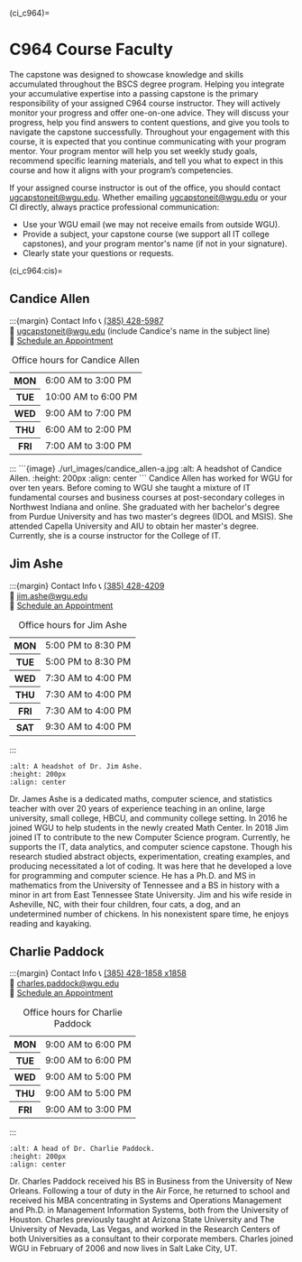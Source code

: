 (ci_c964)=
# C964 Course Faculty
<!-- hack to open links in new tab -->
<head>
    <base target="_blank">
</head>

The capstone was designed to showcase knowledge and skills accumulated throughout the BSCS degree program. Helping you integrate your accumulative expertise into a passing capstone is the primary responsibility of your assigned C964 course instructor. They will actively monitor your progress and offer one-on-one advice. They will discuss your progress, help you find answers to content questions, and give you tools to navigate the capstone successfully. Throughout your engagement with this course, it is expected that you continue communicating with your program mentor. Your program mentor will help you set weekly study goals, recommend specific learning materials, and tell you what to expect in this course and how it aligns with your program’s competencies.

If your assigned course instructor is out of the office, you should contact [ugcapstoneit@wgu.edu](mailto:ugcapstoneit@wgu.edu?cc=your%20course%20instructor&subject=C964:%20capstone%20topic%20approval). Whether emailing [ugcapstoneit@wgu.edu](mailto:ugcapstoneit@wgu.edu?cc=my%20course%20instructor&subject=C964:%20capstone%20topic%20approval) or your CI directly, always practice professional communication:

* Use your WGU email (we may not receive emails from outside WGU).
* Provide a subject, your capstone course (we support all IT college capstones), and your program mentor's name (if not in your signature).
* Clearly state your questions or requests.

(ci_c964:cis)=
## Candice Allen

:::{margin} Contact Info
📞 <a href="tel:+13854285987">(385) 428-5987</a> </br>
📧 [ugcapstoneit@wgu.edu](mailto:ugcapstoneit@wgu.edu?cc=candice.allen@wgu.edu&subject=C769%20capstone%20question%20for%20Candice%20Allen) (include Candice's name in the subject line) </br>
📅 [Schedule an Appointment](https://timetrade.com/app/wgu-mentoring/workflows/WGU100/schedule/?resourceId=00530000006rcrYAAQ&locationId=course_mentoring&appointmentTypeGroupId=CM&questionId__course_code=C964) </br>
<table _ngcontent-nfu-c382="" class="margin--bottom--10"><caption _ngcontent-nfu-c382="" class="visually-hidden"> Office hours for Candice Allen </caption><tr _ngcontent-nfu-c382="" class="ng-star-inserted"><th _ngcontent-nfu-c382="" class="text--right"><span _ngcontent-nfu-c382="" class="table-row"><b _ngcontent-nfu-c382="">MON</b></span></th><td _ngcontent-nfu-c382=""><div _ngcontent-nfu-c382="" class="margin--left ng-star-inserted"><span _ngcontent-nfu-c382="">6:00 AM</span> to <span _ngcontent-nfu-c382="">3:00 PM </span></div><!----></td></tr><tr _ngcontent-nfu-c382="" class="ng-star-inserted"><th _ngcontent-nfu-c382="" class="text--right"><span _ngcontent-nfu-c382="" class="table-row"><b _ngcontent-nfu-c382="">TUE</b></span></th><td _ngcontent-nfu-c382=""><div _ngcontent-nfu-c382="" class="margin--left ng-star-inserted"><span _ngcontent-nfu-c382="">10:00 AM</span> to <span _ngcontent-nfu-c382="">6:00 PM </span></div><!----></td></tr><tr _ngcontent-nfu-c382="" class="ng-star-inserted"><th _ngcontent-nfu-c382="" class="text--right"><span _ngcontent-nfu-c382="" class="table-row"><b _ngcontent-nfu-c382="">WED</b></span></th><td _ngcontent-nfu-c382=""><div _ngcontent-nfu-c382="" class="margin--left ng-star-inserted"><span _ngcontent-nfu-c382="">9:00 AM</span> to <span _ngcontent-nfu-c382="">7:00 PM </span></div><!----></td></tr><tr _ngcontent-nfu-c382="" class="ng-star-inserted"><th _ngcontent-nfu-c382="" class="text--right"><span _ngcontent-nfu-c382="" class="table-row"><b _ngcontent-nfu-c382="">THU</b></span></th><td _ngcontent-nfu-c382=""><div _ngcontent-nfu-c382="" class="margin--left ng-star-inserted"><span _ngcontent-nfu-c382="">6:00 AM</span> to <span _ngcontent-nfu-c382="">2:00 PM </span></div><!----></td></tr><tr _ngcontent-nfu-c382="" class="ng-star-inserted"><th _ngcontent-nfu-c382="" class="text--right"><span _ngcontent-nfu-c382="" class="table-row"><b _ngcontent-nfu-c382="">FRI</b></span></th><td _ngcontent-nfu-c382=""><div _ngcontent-nfu-c382="" class="margin--left ng-star-inserted"><span _ngcontent-nfu-c382="">7:00 AM</span> to <span _ngcontent-nfu-c382="">3:00 PM </span></div><!----></td></tr><!----></table>
:::
```{image} ./url_images/candice_allen-a.jpg
:alt: A headshot of Candice Allen.
:height: 200px
:align: center
```
Candice Allen has worked for WGU for over ten years. Before coming to WGU she taught a mixture of IT fundamental courses and business courses at post-secondary colleges in Northwest Indiana and online. She graduated with her bachelor's degree from Purdue University and has two master's degrees (IDOL and MSIS). She attended Capella University and AIU to obtain her master's degree. Currently, she is a course instructor for the College of IT.

## Jim Ashe

:::{margin} Contact Info
📞 <a href="tel:+13854284209"> (385) 428-4209</a> </br>
📧 [jim.ashe@wgu.edu](mailto:jim.ashe@wgu.edu?subject=C964%20capstone%) </br>
📅 [Schedule an Appointment](https://timetrade.com/app/wgu-mentoring/workflows/WGU100/schedule/?resourceId=005a000000CAi7dAAD&locationId=course_mentoring&appointmentTypeGroupId=CM&questionId__course_code=C964) </br>
<table _ngcontent-stv-c382="" class="margin--bottom--10"><caption _ngcontent-stv-c382="" class="visually-hidden"> Office hours for Jim Ashe </caption><tr _ngcontent-stv-c382="" class="ng-star-inserted"><th _ngcontent-stv-c382="" class="text--right"><span _ngcontent-stv-c382="" class="table-row"><b _ngcontent-stv-c382="">MON</b></span></th><td _ngcontent-stv-c382=""><div _ngcontent-stv-c382="" class="margin--left ng-star-inserted"><span _ngcontent-stv-c382="">5:00 PM</span> to <span _ngcontent-stv-c382="">8:30 PM </span></div><!----></td></tr><tr _ngcontent-stv-c382="" class="ng-star-inserted"><th _ngcontent-stv-c382="" class="text--right"><span _ngcontent-stv-c382="" class="table-row"><b _ngcontent-stv-c382="">TUE</b></span></th><td _ngcontent-stv-c382=""><div _ngcontent-stv-c382="" class="margin--left ng-star-inserted"><span _ngcontent-stv-c382="">5:00 PM</span> to <span _ngcontent-stv-c382="">8:30 PM </span></div><!----></td></tr><tr _ngcontent-stv-c382="" class="ng-star-inserted"><th _ngcontent-stv-c382="" class="text--right"><span _ngcontent-stv-c382="" class="table-row"><b _ngcontent-stv-c382="">WED</b></span></th><td _ngcontent-stv-c382=""><div _ngcontent-stv-c382="" class="margin--left ng-star-inserted"><span _ngcontent-stv-c382="">7:30 AM</span> to <span _ngcontent-stv-c382="">4:00 PM </span></div><!----></td></tr><tr _ngcontent-stv-c382="" class="ng-star-inserted"><th _ngcontent-stv-c382="" class="text--right"><span _ngcontent-stv-c382="" class="table-row"><b _ngcontent-stv-c382="">THU</b></span></th><td _ngcontent-stv-c382=""><div _ngcontent-stv-c382="" class="margin--left ng-star-inserted"><span _ngcontent-stv-c382="">7:30 AM</span> to <span _ngcontent-stv-c382="">4:00 PM </span></div><!----></td></tr><tr _ngcontent-stv-c382="" class="ng-star-inserted"><th _ngcontent-stv-c382="" class="text--right"><span _ngcontent-stv-c382="" class="table-row"><b _ngcontent-stv-c382="">FRI</b></span></th><td _ngcontent-stv-c382=""><div _ngcontent-stv-c382="" class="margin--left ng-star-inserted"><span _ngcontent-stv-c382="">7:30 AM</span> to <span _ngcontent-stv-c382="">4:00 PM </span></div><!----></td></tr><tr _ngcontent-stv-c382="" class="ng-star-inserted"><th _ngcontent-stv-c382="" class="text--right"><span _ngcontent-stv-c382="" class="table-row"><b _ngcontent-stv-c382="">SAT</b></span></th><td _ngcontent-stv-c382=""><div _ngcontent-stv-c382="" class="margin--left ng-star-inserted"><span _ngcontent-stv-c382="">9:30 AM</span> to <span _ngcontent-stv-c382="">4:00 PM </span></div><!----></td></tr><!----></table>
:::

```{image} ./url_images/jim_ashe-a.jpg
:alt: A headshot of Dr. Jim Ashe.
:height: 200px
:align: center
```

Dr. James Ashe is a dedicated maths, computer science, and statistics teacher with over 20 years of experience teaching in an online, large university, small college, HBCU, and community college setting. In 2016 he joined WGU to help students in the newly created Math Center. In 2018 Jim joined IT to contribute to the new Computer Science program. Currently, he supports the IT, data analytics, and computer science capstone. Though his research studied abstract objects, experimentation, creating examples, and producing necessitated a lot of coding. It was here that he developed a love for programming and computer science. He has a Ph.D. and MS in mathematics from the University of Tennessee and a BS in history with a minor in art from East Tennessee State University. Jim and his wife reside in Asheville, NC, with their four children, four cats, a dog, and an undetermined number of chickens. In his nonexistent spare time, he enjoys reading and kayaking. 

## Charlie Paddock

:::{margin} Contact Info
📞 <a href="tel:+13854281858">(385) 428-1858 x1858 </a> </br>
📧 [charles.paddock@wgu.edu](mailto:charles.paddock@wgu.edu?subject=C964%20capstone%) </br>
📅 [Schedule an Appointment](https://timetrade.com/app/wgu-mentoring/workflows/WGU100/schedule/?resourceId=00530000006rd6fAAA&locationId=course_mentoring&appointmentTypeGroupId=CM&questionId__course_code=C964)</br>
<table _ngcontent-hxq-c382="" class="margin--bottom--10"><caption _ngcontent-hxq-c382="" class="visually-hidden"> Office hours for Charlie Paddock </caption><tr _ngcontent-hxq-c382="" class="ng-star-inserted"><th _ngcontent-hxq-c382="" class="text--right"><span _ngcontent-hxq-c382="" class="table-row"><b _ngcontent-hxq-c382="">MON</b></span></th><td _ngcontent-hxq-c382=""><div _ngcontent-hxq-c382="" class="margin--left ng-star-inserted"><span _ngcontent-hxq-c382="">9:00 AM</span> to <span _ngcontent-hxq-c382="">6:00 PM </span></div><!----></td></tr><tr _ngcontent-hxq-c382="" class="ng-star-inserted"><th _ngcontent-hxq-c382="" class="text--right"><span _ngcontent-hxq-c382="" class="table-row"><b _ngcontent-hxq-c382="">TUE</b></span></th><td _ngcontent-hxq-c382=""><div _ngcontent-hxq-c382="" class="margin--left ng-star-inserted"><span _ngcontent-hxq-c382="">9:00 AM</span> to <span _ngcontent-hxq-c382="">6:00 PM </span></div><!----></td></tr><tr _ngcontent-hxq-c382="" class="ng-star-inserted"><th _ngcontent-hxq-c382="" class="text--right"><span _ngcontent-hxq-c382="" class="table-row"><b _ngcontent-hxq-c382="">WED</b></span></th><td _ngcontent-hxq-c382=""><div _ngcontent-hxq-c382="" class="margin--left ng-star-inserted"><span _ngcontent-hxq-c382="">9:00 AM</span> to <span _ngcontent-hxq-c382="">5:00 PM </span></div><!----></td></tr><tr _ngcontent-hxq-c382="" class="ng-star-inserted"><th _ngcontent-hxq-c382="" class="text--right"><span _ngcontent-hxq-c382="" class="table-row"><b _ngcontent-hxq-c382="">THU</b></span></th><td _ngcontent-hxq-c382=""><div _ngcontent-hxq-c382="" class="margin--left ng-star-inserted"><span _ngcontent-hxq-c382="">9:00 AM</span> to <span _ngcontent-hxq-c382="">5:00 PM </span></div><!----></td></tr><tr _ngcontent-hxq-c382="" class="ng-star-inserted"><th _ngcontent-hxq-c382="" class="text--right"><span _ngcontent-hxq-c382="" class="table-row"><b _ngcontent-hxq-c382="">FRI</b></span></th><td _ngcontent-hxq-c382=""><div _ngcontent-hxq-c382="" class="margin--left ng-star-inserted"><span _ngcontent-hxq-c382="">9:00 AM</span> to <span _ngcontent-hxq-c382="">3:00 PM </span></div><!----></td></tr><!----></table>
:::

```{image} ./url_images/charlie_paddock-b.jpg
:alt: A head of Dr. Charlie Paddock.
:height: 200px
:align: center
```

Dr. Charles Paddock received his BS in Business from the University of New Orleans. Following a tour of duty in the Air Force, he returned to school and received his MBA concentrating in Systems and Operations Management and Ph.D. in Management Information Systems, both from the University of Houston. Charles previously taught at Arizona State University and The University of Nevada, Las Vegas, and worked in the Research Centers of both Universities as a consultant to their corporate members. Charles joined WGU in February of 2006 and now lives in Salt Lake City, UT.